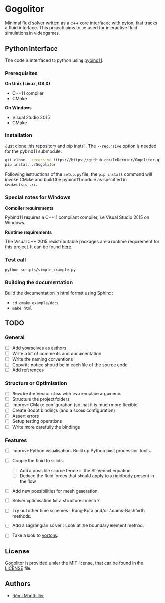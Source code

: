 # Gogolitor

Minimal fluid solver written as a c++ core interfaced with pyton, that 
tracks a fluid interface. This projecti aims to be used for interactive 
fluid simulations in videogames.

## Python Interface

The code is interfaced to python using [pybind11][pybind11_link].

### Prerequisites

**On Unix (Linux, OS X)**

* C++11 compiler
* CMake

**On Windows**

* Visual Studio 2015
* CMake

### Installation

Just clone this repository and pip install. The `--recursive` option is
needed for the pybind11 submodule:

```bash
git clone --recursive https://https://github.com/leDernier/Gogolitor.git
pip install ./Gogolitor
```

Following instructions of the `setup.py` file, the `pip install` command will
invoke CMake and build the pybind11 module as specified in `CMakeLists.txt`.

### Special notes for Windows

**Compiler requirements**

Pybind11 requires a C++11 compliant compiler, i.e Visual Studio 2015 on Windows.

**Runtime requirements**

The Visual C++ 2015 redistributable packages are a runtime requirement for this
project. It can be found [here][vs2015_runtime]. 

### Test call

```bash
python scripts/simple_example.py
```

### Building the documentation

Build the documentation in html format using Sphinx :

 - `cd cmake_example/docs`
 - `make html`

## TODO

### General
- [ ] Add yourselves as authors 
- [ ] Write a lot of comments and documentation
- [ ] Write the naming conventions
- [ ] Copyrite notice should be in each file of the source code
- [ ] Add references

### Structure or Optimisation
- [ ] Rewrite the Vector class with two template arguments
- [ ] Structure the project folders
- [ ] Improve CMake configuration (so that it is much more flexible)
- [ ] Create Godot bindings (and a scons configuration)
- [ ] Assert errors
- [ ] Setup testing operations
- [ ] Write more carefully the bindings

### Features
- [ ] Improve Python visualisation. Build up Python post processing tools.
- [ ] Couple the fluid to solids.
	* [ ] Add a possible source terme in the St-Venant equation
	* [ ] Deduce the fluid forces that should apply to a rigidbody present in the flow
- [ ] Add new possibilities for mesh generation.
- [ ] Solver optimisation for a structured mesh ?
- [ ] Try out other time schemes : Rung-Kuta and/or Adams-Bashforth methods.
- [ ] Add a Lagrangian solver : Look at the boundary element method.
- [ ] Take a look to [vortons](vortons_doc).


## License

Gogolitor is provided under the MIT license, that can be found in the [LICENSE][license] file.


## Authors

* [Rémi Monthiller](https://github.com/leDernier/Gogolitor)

[license]: ./LICENSE
[vs2015_runtime]: https://www.microsoft.com/en-us/download/details.aspx?id=48145
[vortons_doc]: http://www.mijagourlay.com/fluid
[pybind11_link]: http://github.com/pybind/pybind11
